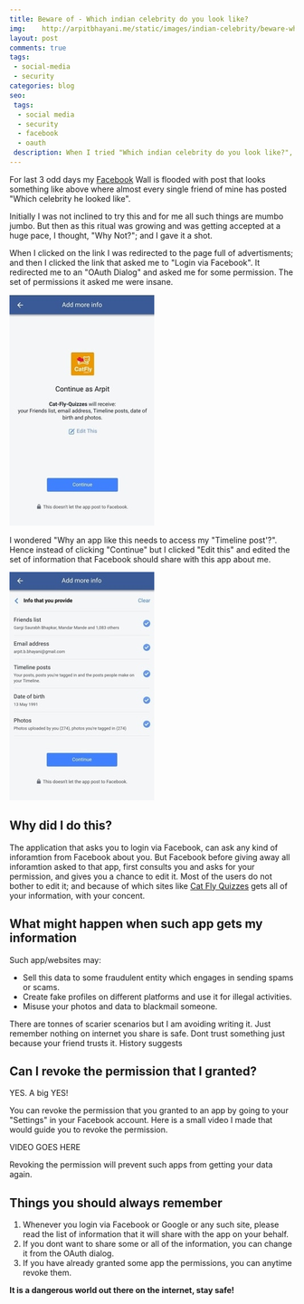```yaml
---
title: Beware of - Which indian celebrity do you look like?
img:    http://arpitbhayani.me/static/images/indian-celebrity/beware-which-indian-celebrity-do-you-look-like.jpg
layout: post
comments: true
tags:
 - social-media
 - security
categories: blog
seo:
 tags:
  - social media
  - security
  - facebook
  - oauth
 description: When I tried "Which indian celebrity do you look like?", the things I saw shocked me!
---
```


For last 3 odd days my [Facebook](https://facebook.com) Wall is flooded with post that looks something like above where almost every single friend of mine has posted "Which celebrity he looked like".

Initially I was not inclined to try this and for me all such things are mumbo jumbo. But then as this ritual was growing and was getting accepted at a huge pace, I thought, "Why Not?"; and I gave it a shot.

When I clicked on the link I was redirected to the page full of advertisments; and then I clicked the link that asked me to "Login via Facebook". It redirected me to an "OAuth Dialog" and asked me for some permission. The set of permissions it asked me were insane.

<img class="ui centered medium image" src='/static/images/indian-celebrity/oauth-dialog.jpg' />

I wondered "Why an app like this needs to access my "Timeline post'?". Hence instead of clicking "Continue" but I clicked "Edit this" and edited the set of information that Facebook should share with this app about me.

<img class="ui centered medium image" src='/static/images/indian-celebrity/permissions-asked.jpg' />

## Why did I do this?
The application that asks you to login via Facebook, can ask any kind of inforamtion from Facebook about you. But Facebook before giving away all inforamtion asked to that app, first consults you and asks for your permission, and gives you a chance to edit it. Most of the users do not bother to edit it; and because of which sites like [Cat Fly Quizzes]() gets all of your information, with your concent.

## What might happen when such app gets my information
Such app/websites may:
 - Sell this data to some fraudulent entity which engages in sending spams or scams.
 - Create fake profiles on different platforms and use it for illegal activities.
 - Misuse your photos and data to blackmail someone.

There are tonnes of scarier scenarios but I am avoiding writing it. Just remember nothing on internet you share is safe. Dont trust something just because your friend trusts it. History suggests

## Can I revoke the permission that I granted?
YES. A big YES!

You can revoke the permission that you granted to an app by going to your "Settings" in your Facebook account. Here is a small video I made that would guide you to revoke the permission.

VIDEO GOES HERE

Revoking the permission will prevent such apps from getting your data again.

## Things you should always remember
1. Whenever you login via Facebook or Google or any such site, please read the list of information that it will share with the app on your behalf.
2. If you dont want to share some or all of the information, you can change it from the OAuth dialog.
3. If you have already granted some app the permissions, you can anytime revoke them.

**It is a dangerous world out there on the internet, stay safe!**
